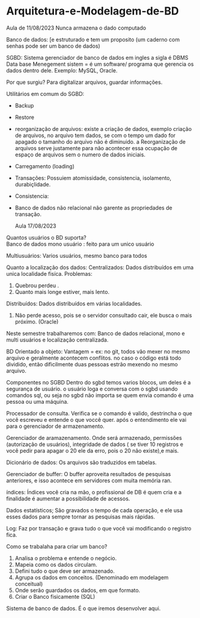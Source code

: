 # Arquitetura-e-Modelagem-de-BD
Aula de 11/08/2023
Nunca armazena o dado computado 

Banco de dados: [e estruturado e tem um proposito (um caderno com senhas pode ser um banco de dados)

SGBD: Sistema gerenciador de banco de dados em ingles a sigla é DBMS Data base Menegement sistem = é um software/ programa  que gerencia os dados dentro dele.
Exemplo: MySQL, Oracle.

Por que surgiu?
Para digitalizar arquivos, guardar informações.

Utilitários em comum do SGBD:
- Backup
- Restore
- reorganização de arquivos: existe a criação de dados, exemplo criação de arquivos, no arquivo tem dados, se com o tempo um dado for apagado o tamanho do arquivo não é diminuido. a Reorganização de arquivos serve justamente para não acontecer essa ocupação de espaço de arquivos sem o numero de dados iniciais.
- Carregamento (loading)
- Transações: Possuiem atomissidade, consistencia, isolamento, durabiçlidade.
- Consistencia:

- Banco de dados não relacional não garente as propriedades de transação.
  
  Aula 17/08/2023

Quantos usuários o BD suporta?  
Banco de dados mono usuário : feito para um unico usuário

Multiusuários: Varios usuários, mesmo banco para todos

Quanto a localização dos dados:
Centralizados: Dados distribuídos em uma unica localidade fisíca.
Problemas: 
1) Quebrou perdeu .
2) Quanto mais longe estiver, mais lento.

Distribuídos: 
Dados distribuídos em várias localidades.
1) Não perde acesso, pois se o servidor consultado cair, ele busca o mais próximo. (Oracle)

Neste semestre trabalharemos com:
Banco de dados relacional, mono e multi usuários e localização centralizada.
 
BD Orientado a objeto:
Vantagem = ex: no git, todos vão mexer no mesmo arquivo e geralmente acontecem conflitos.
no caso o código está todo dividido, então dificilmente duas pessoas estrão mexendo no mesmo arquivo.


Componentes no SGBD 
Dentro do sgbd temos varios blocos, um deles é a segurança de usuário.
o usuário loga e conversa com o sgbd usando comandos sql, ou seja no sgbd não importa se quem envia comando é uma pessoa ou uma máquina.


Processador de consulta.
Verifica se o comando é valido, destrincha o que você escreveu e entende o que voccê quer.
após o entendimento ele vai para o gerenciador de armazenamento.

Gerenciador de aramazenamento.
Onde será armazenado, permissões (autorização de usuários), integridade de dados ( se tiver 10 registros e você pedir para apagar o 20 ele da erro, pois o 20 não existe),e mais.

Dicionário de dados: 
Os arquivos são traduzidos em tabelas.


Gerenciador de buffer:
O buffer aproveita resultados de pesquisas anteriores, e isso acontece em servidores com muita memória ran.

índices:
Índices você cria na mão, o profissional de DB é quem cria e a finalidade é aumentar a possibilidade de acessos.

Dados estatísticos;
São gravados o tempo de cada operação, e ele usa esses dados para sempre tornar as pesquisas mais rápidas.

Log:
Faz por transação e grava tudo o que você vai modificando o registro fica.

Como se trabalaha para criar um banco?
1) Analisa o problema e entende o negócio.
2) Mapeia como os dados circulam.
3) Defini tudo o que deve ser armazenado.
4) Agrupa os dados em conceitos. (Denominado em modelagem conceitual)
5) Onde serão guardados os dados, em que formato.
6) Criar o Banco fisicamente (SQL)

Sistema de banco de dados.
É o que iremos desenvolver aqui.


